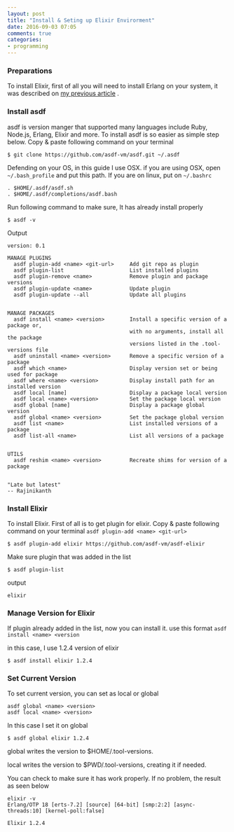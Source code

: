 ```yaml
---
layout: post
title: "Install & Seting up Elixir Envirorment"
date: 2016-09-03 07:05
comments: true
categories: 
- programming
---
```


### Preparations ###

To install Elixir, first of all you will need to install Erlang on your system, it was described on [my previous article](http://localhost:4001/programming/setup-erlang-with-kerl-mac-osx/) .

### Install asdf ###

asdf is version manger that supported many languages include Ruby, Node.js, Erlang, Elixir and more. To install asdf is so easier as simple step below. Copy & paste following command on your terminal

```
$ git clone https://github.com/asdf-vm/asdf.git ~/.asdf
```
Defending on your OS, in this guide I use OSX. if you are using OSX, open `~/.bash_profile` and put this path. If you are on linux, put on `~/.bashrc`

<!--more-->

```
. $HOME/.asdf/asdf.sh
. $HOME/.asdf/completions/asdf.bash
```

Run following command to make sure, It has already install properly

```
$ asdf -v
```
Output 

```
version: 0.1

MANAGE PLUGINS
  asdf plugin-add <name> <git-url>     Add git repo as plugin
  asdf plugin-list                     List installed plugins
  asdf plugin-remove <name>            Remove plugin and package versions
  asdf plugin-update <name>            Update plugin
  asdf plugin-update --all             Update all plugins


MANAGE PACKAGES
  asdf install <name> <version>        Install a specific version of a package or,
                                       with no arguments, install all the package
                                       versions listed in the .tool-versions file
  asdf uninstall <name> <version>      Remove a specific version of a package
  asdf which <name>                    Display version set or being used for package
  asdf where <name> <version>          Display install path for an installed version
  asdf local [name]                    Display a package local version
  asdf local <name> <version>          Set the package local version
  asdf global [name]                   Display a package global version
  asdf global <name> <version>         Set the package global version
  asdf list <name>                     List installed versions of a package
  asdf list-all <name>                 List all versions of a package


UTILS
  asdf reshim <name> <version>         Recreate shims for version of a package


"Late but latest"
-- Rajinikanth
```


### Install Elixir ###

To install Elixir. First of all is to get plugin for elixir. Copy & paste following command on your terminal
`asdf plugin-add <name> <git-url>`

```
$ asdf plugin-add elixir https://github.com/asdf-vm/asdf-elixir
```
Make sure plugin that was added in the list

```
$ asdf plugin-list
```
output 

```
elixir
```

### Manage Version for Elixir ###

If plugin already added in the list, now you can install it. use this format `asdf install <name> <version`

in this case, I use 1.2.4 version of elixir

```
$ asdf install elixir 1.2.4
```

### Set Current Version ###

To set current version, you can set as local or global

```
asdf global <name> <version>
asdf local <name> <version>

```
In this case I set it on global
```
$ asdf global elixir 1.2.4
```
global writes the version to $HOME/.tool-versions.

local writes the version to $PWD/.tool-versions, creating it if needed.

You can check to  make sure it has work properly. If no problem, the result as seen below

```
elixir -v
Erlang/OTP 18 [erts-7.2] [source] [64-bit] [smp:2:2] [async-threads:10] [kernel-poll:false]

Elixir 1.2.4
```

